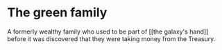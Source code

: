 # The green family

A formerly wealthy family who used to be part of [[the galaxy's hand]] before it was discovered that they were taking money from the Treasury.
